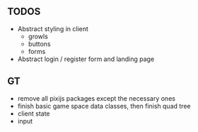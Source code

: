 ## TODOS

- Abstract styling in client
  - growls
  - buttons
  - forms
- Abstract login / register form and landing page

## GT

- remove all pixijs packages except the necessary ones
- finish basic game space data classes, then finish quad tree
- client state
- input
